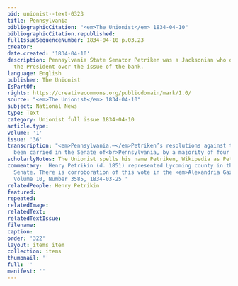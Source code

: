 ```yaml
---
pid: unionist--text-0323
title: Pennsylvania
bibliographicCitation: "<em>The Unionist</em> 1834-04-10"
bibliographicCitation.republished: 
fullIssueSequenceNumber: 1834-04-10 p.03.23
creator: 
date.created: '1834-04-10'
description: Pennsylvania State Senator Petriken was a Jacksonian who diverged from
  the President over the issue of the bank.
language: English
publisher: The Unionist
IsPartOf: 
rights: https://creativecommons.org/publicdomain/mark/1.0/
source: "<em>The Unionist</em> 1834-04-10"
subject: National News
type: Text
category: Unionist full issue 1834-04-10
article.type: 
volume: '1'
issue: '36'
transcription: "<em>Pennsylvania.—</em>Petriken’s resolutions against the Bank, have
  been carried in the Senate of<br>Pennsylvania, by a majority of four votes.<br>"
scholarlyNotes: The Unionist spells his name Petriken, Wikipedia as Petrikin
commentary: 'Henry Petrikin (d. 1851) represented Lycoming county in the Pennsylvania
  Senate. There is corroboration of this vote in the <em>Alexandria Gazette</em>,
  Volume 10, Number 3585, 1834-03-25 '
relatedPeople: Henry Petrikin
featured: 
repeated: 
relatedImage: 
relatedText: 
relatedTextIssue: 
filename: 
caption: 
order: '322'
layout: items_item
collection: items
thumbnail: ''
full: ''
manifest: ''
---
```

